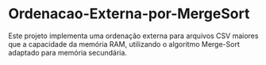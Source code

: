 # Ordenacao-Externa-por-MergeSort
Este projeto implementa uma ordenação externa para arquivos CSV maiores que a capacidade da memória RAM, utilizando o algoritmo Merge-Sort adaptado para memória secundária. 
